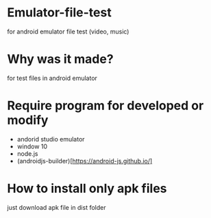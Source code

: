 # Emulator-file-test
for android emulator file test (video, music)

# Why was it made?

for test files in android emulator

# Require program for developed or modify

- andorid studio emulator
- window 10
- node.js
- (androidjs-builder)[https://android-js.github.io/]

# How to install only apk files

just download apk file in dist folder
